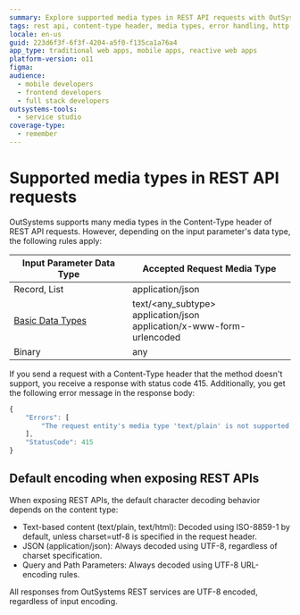 ```yaml
---
summary: Explore supported media types in REST API requests with OutSystems 11 (O11), detailing rules based on input parameter data types.
tags: rest api, content-type header, media types, error handling, http status codes
locale: en-us
guid: 223d6f3f-6f3f-4204-a5f0-f135ca1a76a4
app_type: traditional web apps, mobile apps, reactive web apps
platform-version: o11
figma:
audience:
  - mobile developers
  - frontend developers
  - full stack developers
outsystems-tools:
  - service studio
coverage-type:
  - remember
---
```


# Supported media types in REST API requests

OutSystems supports many media types in the Content-Type header of REST API requests. However, depending on the input parameter's data type, the following rules apply:

Input Parameter Data Type | Accepted Request Media Type  
---|---  
Record, List | application/json  
[Basic Data Types](<../../../data/data-types/available-data-types.md#basic-data-types>) |  text/&lt;any_subtype&gt; <br/>application/json <br/>application/x-www-form-urlencoded  
Binary | any  
  
If you send a request with a Content-Type header that the method doesn't support, you receive a response with status code 415. Additionally, you get the following error message in the response body:

```javascript   
{
    "Errors": [
        "The request entity's media type 'text/plain' is not supported for this resource."
    ],
    "StatusCode": 415
}
```
## Default encoding when exposing REST APIs

When exposing REST APIs, the default character decoding behavior depends on the content type:
* Text-based content (text/plain, text/html): Decoded using ISO-8859-1 by default, unless charset=utf-8 is specified in the request header.
* JSON (application/json): Always decoded using UTF-8, regardless of charset specification.
* Query and Path Parameters: Always decoded using UTF-8 URL-encoding rules.

All responses from OutSystems REST services are UTF-8 encoded, regardless of input encoding.
